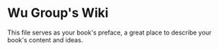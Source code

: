  
# Wu Group's Wiki

This file serves as your book's preface, a great place to describe your book's content and ideas.
